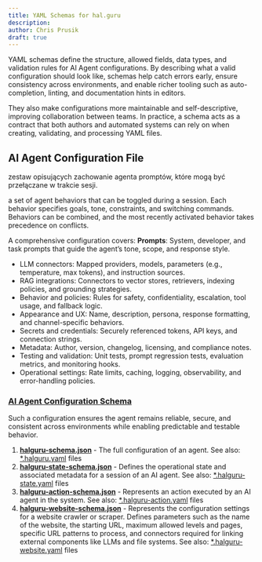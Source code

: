 ```yaml
---
title: YAML Schemas for hal.guru
description:
author: Chris Prusik
draft: true
---
```


YAML schemas define the structure, allowed fields, data types, and validation rules for 
AI Agent configurations. 
By describing what a valid configuration should look like, schemas help catch errors early, 
ensure consistency across environments, and enable richer tooling such as auto-completion, 
linting, and documentation hints in editors. 

They also make configurations more maintainable and self-descriptive, 
improving collaboration between teams. 
In practice, a schema acts as a contract that both authors and automated systems 
can rely on when creating, validating, and processing YAML files.

## AI Agent Configuration File

zestaw opisujących zachowanie agenta promptów, które mogą być przełączane w trakcie sesji.

a set of agent behaviors that can be toggled during a session. Each behavior specifies goals, tone, constraints, and switching commands. Behaviors can be combined, and the most recently activated behavior takes precedence on conflicts.

A comprehensive configuration covers:
**Prompts**: System, developer, and task prompts that guide the agent’s tone, scope, and response style.
- LLM connectors: Mapped providers, models, parameters (e.g., temperature, max tokens), and instruction sources.
- RAG integrations: Connectors to vector stores, retrievers, indexing policies, and grounding strategies.
- Behavior and policies: Rules for safety, confidentiality, escalation, tool usage, and fallback logic.
- Appearance and UX: Name, description, persona, response formatting, and channel-specific behaviors.
- Secrets and credentials: Securely referenced tokens, API keys, and connection strings.
- Metadata: Author, version, changelog, licensing, and compliance notes.
- Testing and validation: Unit tests, prompt regression tests, evaluation metrics, and monitoring hooks.
- Operational settings: Rate limits, caching, logging, observability, and error-handling policies.

### [AI Agent Configuration Schema](https://docs.hal.guru/schemas/halguru-schema.json)
Such a configuration ensures the agent remains reliable, secure, and consistent across environments while enabling predictable and testable behavior.

1. **[halguru-schema.json](halguru-schema.json)** -  The full configuration of an agent. See also: [*.halguru.yaml](https://docs.hal.guru/models/%28halguru%29/) files
2. **[halguru-state-schema.json](halguru-state-schema.json)** - Defines the operational state and associated metadata for a session of an AI agent. See also: [*.halguru-state.yaml](https://docs.hal.guru/models/%28state%29/) files
3. **[halguru-action-schema.json](halguru-action-schema.json)** - Represents an action executed by an AI agent in the system. See also: [*.halguru-action.yaml](https://docs.hal.guru/models/%28action%29/) files
4. **[halguru-website-schema.json](halguru-website-schema.json)** - Represents the configuration settings for a website crawler or scraper. Defines parameters such as the name of the website, the starting URL, maximum allowed levels and pages, specific URL patterns to process, and connectors required for linking external components like LLMs and file systems. See also: [*.halguru-website.yaml](https://docs.hal.guru/models/%28website%29/) files
